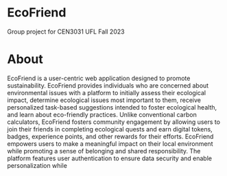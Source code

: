 # EcoFriend
Group project for CEN3031 UFL Fall 2023

# About
EcoFriend is a user-centric web application designed to promote sustainability. EcoFriend provides individuals who are concerned about environmental issues with a platform to initially assess their ecological impact, determine ecological issues most important to them, receive personalized task-based suggestions intended to foster ecological health, and learn about eco-friendly practices. Unlike conventional carbon calculators, EcoFriend fosters community engagement by allowing users to join their friends in completing ecological quests and earn digital tokens, badges, experience points, and other rewards for their efforts. EcoFriend empowers users to make a meaningful impact on their local environment while promoting a sense of belonging and shared responsibility. The platform features user authentication to ensure data security and enable personalization while 
